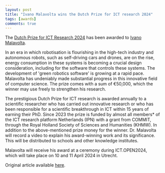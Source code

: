 ```yaml
---
layout: post
title: "Ivano Malavolta wins the Dutch Prize for ICT research 2024"
tags: [awards]
comments: true
---
```


The [Dutch Prize for ICT Research 2024](https://khmw.nl/nederlandse_prijs_ict-onderzoek/) has been awarded to [Ivano Malavolta](https://www.ivanomalavolta.com).

In an era in which robotisation is flourishing in the high-tech industry and autonomous robots, such as self-driving cars and drones, are on the rise, energy consumption in these systems is becoming a crucial design consideration, including for the software that controls these systems. The development of 'green robotics software' is growing at a rapid pace. Malavolta has undeniably made substantial progress in this innovative field of computer science. The prize comes with a sum of €50,000, which the winner may use freely to strengthen his research.

The prestigious Dutch Prize for ICT research is awarded annually to a scientific researcher who has carried out innovative research or who has been responsible for a scientific breakthrough in ICT within 15 years of earning their PhD. Since 2023 the prize is funded by almost all members* of the ICT research platform Netherlands (IPN) with a grant from COMMIT, through the Royal Holland Society of Sciences and Humanities (KHMW). In addition to the above-mentioned prize money for the winner. Dr. Malavolta will record a video to explain his award-winning work and its significance. This will be distributed to schools and other knowledge institutes.

Malavolta will receive his award at a ceremony during ICT.OPEN2024, which will take place on 10 and 11 April 2024 in Utrecht.

Original article available [here](https://www.nwo.nl/en/news/dr-ivano-malavolta-wins-the-dutch-prize-for-ict-research-2024).
